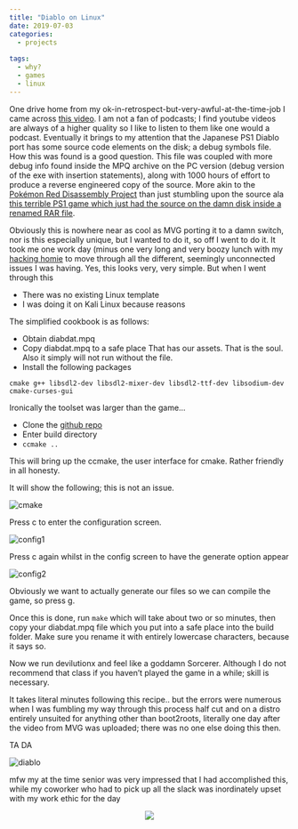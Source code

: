 ```yaml
---
title: "Diablo on Linux"
date: 2019-07-03
categories:
  - projects
  
tags:
  - why?
  - games
  - linux
---
```


One drive home from my ok-in-retrospect-but-very-awful-at-the-time-job I came across [this video](https://www.youtube.com/watch?v=5tADL_fmsHQ). I am not a fan of podcasts; I find youtube videos are always of a higher quality so I like to listen to them like one would a podcast. Eventually it brings to my attention that the Japanese PS1 Diablo port has some source code elements on the disk; a debug symbols file. How this was found is a good question. This file was coupled with more debug info found inside the MPQ archive on the PC version (debug version of the exe with insertion statements), along with 1000 hours of effort to produce a reverse engineered copy of the source. More akin to the [Pokémon Red Disassembly Project](https://github.com/pret/pokered) than just stumbling upon the source ala [this terrible PS1 game which just had the source on the damn disk inside a renamed RAR file](https://tcrf.net/360:_Three_Sixty).

Obviously this is nowhere near as cool as MVG porting it to a damn switch, nor is this especially unique, but I wanted to do it, so off I went to do it. It took me one work day (minus one very long and very boozy lunch with my [hacking homie](https://kymb0.github.io/) to move through all the different, seemingly unconnected issues I was having. Yes, this looks very, very simple. But when I went through this

- There was no existing Linux template
- I was doing it on Kali Linux because reasons

The simplified cookbook is as follows:

- Obtain diabdat.mpq
- Copy diabdat.mpq to a safe place
That has our assets. That is the soul. Also it simply will not run without the file.
- Install the following packages

````cmake g++ libsdl2-dev libsdl2-mixer-dev libsdl2-ttf-dev libsodium-dev cmake-curses-gui````

Ironically the toolset was larger than the game...

- Clone the [github repo](https://github.com/diasurgical/devilutionX)
- Enter build directory
- ````ccmake ..````

This will bring up the ccmake, the user interface for cmake. Rather friendly in all honesty.

It will show the following; this is not an issue.

![cmake](/assets/images/diablo/ccmake.png)

Press c to enter the configuration screen.

![config1](/assets/images/diablo/configure1.jpg)

Press c again whilst in the config screen to have the generate option appear

![config2](/assets/images/diablo/configure2.jpg)

Obviously we want to actually generate our files so we can compile the game, so press g.

Once this is done, run ````make```` which will take about two or so minutes, then copy your diabdat.mpq file which you put into a safe place into the build folder. Make sure you rename it with entirely lowercase characters, because it says so.

Now we run devilutionx and feel like a goddamn Sorcerer. Although I do not recommend that class if you haven’t played the game in a while; skill is necessary.

It takes literal minutes following this recipe.. but the errors were numerous when I was fumbling my way through this process half cut and on a distro entirely unsuited for anything other than boot2roots, literally one day after the video from MVG was uploaded; there was no one else doing this then.

TA DA

![diablo](/assets/images/diablo/diablo.png)

mfw my at the time senior was very impressed that I had accomplished this, while my coworker who had to pick up all the slack was inordinately upset with my work ethic for the day

<p align="center">
  <img src="/assets/images/diablo/devilhomer.gif" />
</p>
